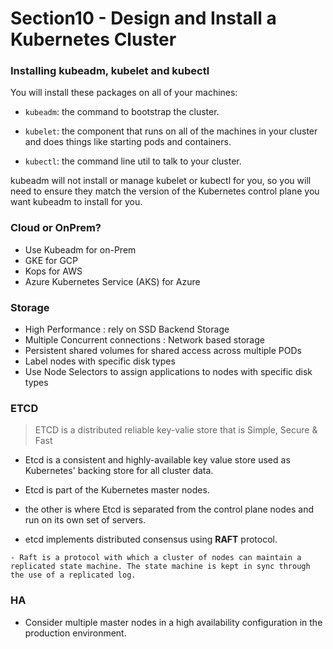 # Section10 - Design and Install a Kubernetes Cluster

### Installing kubeadm, kubelet and kubectl
You will install these packages on all of your machines:

- `kubeadm`: the command to bootstrap the cluster.

- `kubelet`: the component that runs on all of the machines in your cluster and does things like starting pods and containers.

- `kubectl`: the command line util to talk to your cluster.

kubeadm will not install or manage kubelet or kubectl for you, so you will need to ensure they match the version of the Kubernetes control plane you want kubeadm to install for you.

### Cloud or OnPrem?
- Use  Kubeadm for on-Prem
- GKE for GCP
- Kops for AWS
- Azure Kubernetes Service (AKS) for Azure

### Storage
- High Performance : rely on SSD Backend Storage
- Multiple Concurrent connections : Network based storage
- Persistent shared volumes for shared access across multiple PODs
- Label nodes with specific disk types
- Use Node Selectors to assign applications to nodes with specific disk types

### ETCD
> ETCD is a distributed reliable key-valie store that is Simple, Secure & Fast


- Etcd is a consistent and highly-available key value store used as Kubernetes' backing store for all cluster data.

- Etcd is part of the Kubernetes master nodes.

- the other is where Etcd is separated from the control plane nodes and run on its own set of servers.

- etcd implements distributed consensus using **RAFT** protocol.
<!-- raft protocol이란
raft 는 etcd 에서 채택하고 있는 분산합의 알고리즘이다. 분산합의 알고리즘은 노드들이 서로 상태를 교환하고, 동기화하는 일련의 과정을 의미한다.-->
    
    - Raft is a protocol with which a cluster of nodes can maintain a replicated state machine. The state machine is kept in sync through the use of a replicated log.

### HA
- Consider multiple master nodes in a high availability configuration in the production environment.

